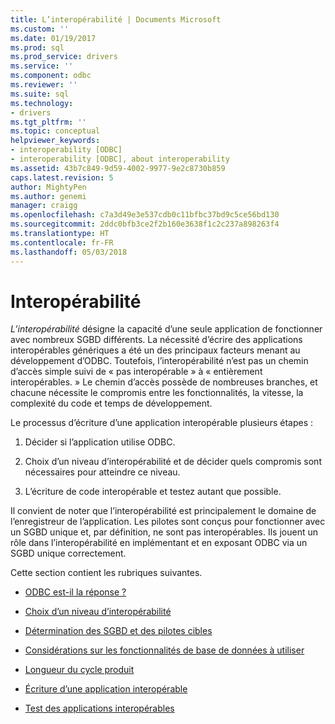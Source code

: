 ```yaml
---
title: L’interopérabilité | Documents Microsoft
ms.custom: ''
ms.date: 01/19/2017
ms.prod: sql
ms.prod_service: drivers
ms.service: ''
ms.component: odbc
ms.reviewer: ''
ms.suite: sql
ms.technology:
- drivers
ms.tgt_pltfrm: ''
ms.topic: conceptual
helpviewer_keywords:
- interoperability [ODBC]
- interoperability [ODBC], about interoperability
ms.assetid: 43b7c849-9d59-4002-9977-9e2c8730b859
caps.latest.revision: 5
author: MightyPen
ms.author: genemi
manager: craigg
ms.openlocfilehash: c7a3d49e3e537cdb0c11bfbc37bd9c5ce56bd130
ms.sourcegitcommit: 2ddc0bfb3ce2f2b160e3638f1c2c237a898263f4
ms.translationtype: HT
ms.contentlocale: fr-FR
ms.lasthandoff: 05/03/2018
---
```

# <a name="interoperability"></a>Interopérabilité
*L’interopérabilité* désigne la capacité d’une seule application de fonctionner avec nombreux SGBD différents. La nécessité d’écrire des applications interopérables génériques a été un des principaux facteurs menant au développement d’ODBC. Toutefois, l’interopérabilité n’est pas un chemin d’accès simple suivi de « pas interopérable » à « entièrement interopérables. » Le chemin d’accès possède de nombreuses branches, et chacune nécessite le compromis entre les fonctionnalités, la vitesse, la complexité du code et temps de développement.  
  
 Le processus d’écriture d’une application interopérable plusieurs étapes :  
  
1.  Décider si l’application utilise ODBC.  
  
2.  Choix d’un niveau d’interopérabilité et de décider quels compromis sont nécessaires pour atteindre ce niveau.  
  
3.  L’écriture de code interopérable et testez autant que possible.  
  
 Il convient de noter que l’interopérabilité est principalement le domaine de l’enregistreur de l’application. Les pilotes sont conçus pour fonctionner avec un SGBD unique et, par définition, ne sont pas interopérables. Ils jouent un rôle dans l’interopérabilité en implémentant et en exposant ODBC via un SGBD unique correctement.  
  
 Cette section contient les rubriques suivantes.  
  
-   [ODBC est-il la réponse ?](../../../odbc/reference/develop-app/is-odbc-the-answer.md)  
  
-   [Choix d’un niveau d’interopérabilité](../../../odbc/reference/develop-app/choosing-a-level-of-interoperability.md)  
  
-   [Détermination des SGBD et des pilotes cibles](../../../odbc/reference/develop-app/determining-the-target-dbmss-and-drivers.md)  
  
-   [Considérations sur les fonctionnalités de base de données à utiliser](../../../odbc/reference/develop-app/considering-database-features-to-use.md)  
  
-   [Longueur du cycle produit](../../../odbc/reference/develop-app/length-of-the-product-cycle.md)  
  
-   [Écriture d’une application interopérable](../../../odbc/reference/develop-app/writing-an-interoperable-application.md)  
  
-   [Test des applications interopérables](../../../odbc/reference/develop-app/testing-interoperable-applications.md)
